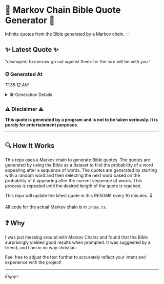 # 📖 Markov Chain Bible Quote Generator 📖

Infinite quotes from the Bible generated by a Markov chain. ✨

## ✨ Latest Quote ✨
"dismayed; to morrow go out against them: for the lord will be with you."

### ⏰ Generated At
*11:38:12 AM*

<details>
    <summary>🛠️ Generation Details</summary>
    <p>
        <strong>🌱 Seed:</strong> dismayed;<br>
        <strong>🔄 Iterations:</strong> 13<br>
        <strong>📜 Context History:</strong><br>[ dismayed; ]: to<br>[ dismayed;, to ]: morrow<br>[ dismayed;, to, morrow ]: go<br>[ dismayed;, to, morrow, go ]: out<br>[ dismayed;, to, morrow, go, out ]: against<br>[ dismayed;, to, morrow, go, out, against ]: them:<br>[ to, morrow, go, out, against, them: ]: for<br>[ morrow, go, out, against, them:, for ]: the<br>[ go, out, against, them:, for, the ]: lord<br>[ out, against, them:, for, the, lord ]: will<br>[ against, them:, for, the, lord, will ]: be<br>[ them:, for, the, lord, will, be ]: with<br>[ for, the, lord, will, be, with ]: you.<br>
    </p>
</details>

### ⚠️ Disclaimer ⚠️
**This quote is generated by a program and is not to be taken seriously. It is purely for entertainment purposes.**

---

## 🔍 How It Works

This repo uses a Markov chain to generate Bible quotes. The quotes are generated by using the Bible as a dataset to find the probability of a word appearing after a sequence of words. The quotes are generated by starting with a random word and then selecting the next word based on the probability of it appearing after the current sequence of words. This process is repeated until the desired length of the quote is reached.

This repo will update the latest quote in this README every 10 minutes. ⏳

All code for the actual Markov chain is in `index.ts`.

## ❓ Why

I was just messing around with Markov Chains and found that the Bible surprisingly yielded good results when prompted. 
It was suggested by a friend, and I am in no way christian.

Feel free to adjust the text further to accurately reflect your intent and experience with the project!

---

*Enjoy*✨
